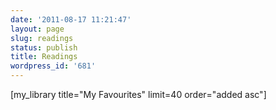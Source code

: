 ```yaml
---
date: '2011-08-17 11:21:47'
layout: page
slug: readings
status: publish
title: Readings
wordpress_id: '681'
---
```


[my_library title="My Favourites" limit=40 order="added asc"] 
